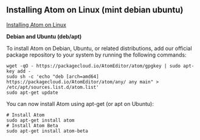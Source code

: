 
## Installing Atom on Linux (mint debian ubuntu)

[Installing Atom on Linux](https://flight-manual.atom.io/getting-started/sections/installing-atom/)

**Debian and Ubuntu (deb/apt)**

To install Atom on Debian, Ubuntu, or related distributions, add our official
package repository to your system by running the following commands:

```shell
wget -qO - https://packagecloud.io/AtomEditor/atom/gpgkey | sudo apt-key add -
sudo sh -c 'echo "deb [arch=amd64] https://packagecloud.io/AtomEditor/atom/any/ any main" > /etc/apt/sources.list.d/atom.list'
sudo apt-get update
```

You can now install Atom using apt-get (or apt on Ubuntu):

```shell
# Install Atom
sudo apt-get install atom
# Install Atom Beta
sudo apt-get install atom-beta
```
